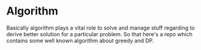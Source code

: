 # Algorithm
Basically algorithm plays a vital role to solve and manage stuff regarding to derive better solution for a particular problem. So that here's a repo which contains some well known algorithm about greedy and DP.
